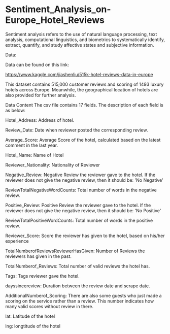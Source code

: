 # Sentiment_Analysis_on-Europe_Hotel_Reviews

Sentiment analysis refers to the use of natural language processing, text analysis, computational linguistics, and biometrics to systematically identify, extract, quantify, and study affective states and subjective information.

Data:

Data can be found on this link: 

https://www.kaggle.com/jiashenliu/515k-hotel-reviews-data-in-europe

This dataset contains 515,000 customer reviews and scoring of 1493 luxury hotels across Europe. Meanwhile, the geographical location of hotels are also provided for further analysis.

Data Content The csv file contains 17 fields. The description of each field is as below:

Hotel_Address: Address of hotel.

Review_Date: Date when reviewer posted the corresponding review.

Average_Score: Average Score of the hotel, calculated based on the latest comment in the last year.

Hotel_Name: Name of Hotel

Reviewer_Nationality: Nationality of Reviewer

Negative_Review: Negative Review the reviewer gave to the hotel. If the reviewer does not give the negative review, then it should be: 'No Negative'

ReviewTotalNegativeWordCounts: Total number of words in the negative review.

Positive_Review: Positive Review the reviewer gave to the hotel. If the reviewer does not give the negative review, then it should be: 'No Positive'

ReviewTotalPositiveWordCounts: Total number of words in the positive review.

Reviewer_Score: Score the reviewer has given to the hotel, based on his/her experience

TotalNumberofReviewsReviewerHasGiven: Number of Reviews the reviewers has given in the past.

TotalNumberof_Reviews: Total number of valid reviews the hotel has.

Tags: Tags reviewer gave the hotel.

dayssincereview: Duration between the review date and scrape date.

AdditionalNumberof_Scoring: There are also some guests who just made a scoring on the service rather than a review. This number indicates how many valid scores without review in there.

lat: Latitude of the hotel

lng: longtitude of the hotel

